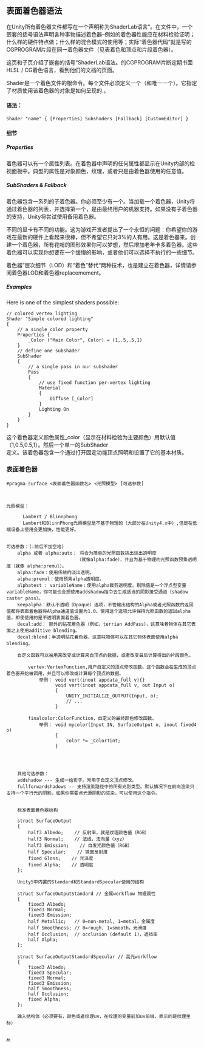 ## 表面着色器语法

在Unity所有着色器文件都写在一个声明称为ShaderLab语言”。在文件中，一个嵌套的括号语法声明各种事物描述着色器–例如的着色器性能应在材料检验证明；什么样的硬件特点做；什么样的混合模式的使用等；实际“着色器代码”就是写的CGPROGRAM片段在同一着色器文件（见表着色和顶点和片段着色器）。

这页和子页介绍了嵌套的括号“ShaderLab语法。的CGPROGRAM片断定期书面HLSL / CG着色语言，看到他们的文档的页面。

Shader是一个着色文件的根命令。每个文件必须定义一个（和唯一一个）。它指定了材质使用该着色器的对象是如何呈现的.。

#### 语法：

```
Shader "name" { [Properties] Subshaders [Fallback] [CustomEditor] }
```

#### 细节

##### Properties

着色器可以有一个属性列表。在着色器中声明的任何属性都显示在Unity内部的检视面板中。典型的属性是对象颜色，纹理，或者只是由着色器使用的任意值。

##### SubShaders & Fallback

着色器包含一系列的子着色器。你必须至少有一个。当加载一个着色器，Unity将通过着色器的列表，并选择第一个，是由最终用户的机器支持。如果没有子着色器的支持，Unity将尝试使用备用着色器。

不同的显卡有不同的功能。这为游戏开发者提出了一个永恒的问题：你希望你的游戏在最新的硬件上看起来很棒，但不希望它只对3%的人有用。这是着色器来。创建一个着色器，所有花哨的图形效果你可以梦想，然后增加老年卡多着色器。这些着色器可以实现你想要在一个缓慢的影响，或者他们可以选择不执行的一些细节。

着色器”层次细节（LOD）和“着色”替代“两种技术，也是建立在着色器，详情请参阅着色器LOD和着色器replacemement。

##### Examples

Here is one of the simplest shaders possible:

```
// colored vertex lighting
Shader "Simple colored lighting"
{
    // a single color property
    Properties {
        _Color ("Main Color", Color) = (1,.5,.5,1)
    }
    // define one subshader
    SubShader
    {
        // a single pass in our subshader
        Pass
        {
            // use fixed function per-vertex lighting
            Material
            {
                Diffuse [_Color]
            }
            Lighting On
        }
    }
}
```

这个着色器定义颜色属性\_color（显示在材料检验为主要颜色）用默认值（1,0.5,0.5,1）。然后一个单一的SubShader  
定义。该着色器包含一个通过打开固定功能顶点照明和设置了它的基本材质。

### 表面着色器

```
#pragma surface <表面着色器函数名> <光照模型> [可选参数]



光照模型：

      Lambert / Blinnphong
      Lambert和BlinnPhong光照模型是不基于物理的（大部分在Unity4.x中）,但是在低端设备上使用会更加快，性能更好。


可选参数：(:前后不加空格)
    alpha 或者 alpha:auto： 将会为简单的光照函数挑出淡出透明度
                          （就像alpha:fade），并且为基于物理的光照函数预乘透明度（就像 alpha:premul）。
    alpha:fade：使用传统的淡出透明。
    alpha:premul：使用预乘alpha透明度。
    alphatest : variableName：使用alpha裁剪透明度。剔除值是一个浮点型变量variableName，你可能也会想使用addshadow指令去生成适当的阴影接受通道（shadow caster pass）。
    keepalpha：默认不透明（Opaque）选项，不管输出结构的Alpha或者光照函数的返回值都将表面着色器将Alpha通道值设置为1.0。使用这个选项允许保持光照函数的返回alpha值，即使使用的是不透明表面着色器。
    decal:add： 额外的贴花着色器（例如，terrian AddPass），这意味着物体在其它表面之上使用additive blending。
    decal:blend：半透明贴花着色器，这意味物体可以在其它物体表面使用alpha blending。
    
    自定义函数可以被用来改变或计算来自顶点的数据，或者改变最后计算得出的片段颜色。

        vertex:VertexFunction,用户自定义的顶点修改函数。这个函数会在生成的顶点着色器开始被调用，并且可以修改或计算每个顶点的数据。
            举例： void vert(inout appdata_full v){}
                  void vert(inout appdata_full v, out Input o)
                  {
                      UNITY_INITIALIZE_OUTPUT(Input, o);
                      // ...
                  }

        finalcolor:ColorFunction，自定义的最终颜色修改函数。
            举例： void mycolor(Input IN, SurfaceOutput o, inout fixed4 o)
                  {
                      color *= _ColorTint;
                  }


        
        
    其他可选参数：
    addshadow --- 生成一给影子。常用于自定义顶点修改。
    fullforwardshadows -- 支持渲染路径中的所有光影类型。默认情况下在前向渲染只支持一个平行光的阴影。如果你需要点光源阴影的渲染，可以使用这个指令。
    
    
    标准表面着色器结构
    
    struct SurfaceOutput
    {
        half3 Albedo;    // 反射率，就是纹理颜色值（RGB）
        half3 Normal;    // 法线，法向量（xyz）
        half3 Emission;    // 自发光颜色值（RGB）
        half Specular;    // 镜面反射度
        fixed Gloss;    // 光泽度
        fixed Alpha;    // 透明度
    };
    
    Unity5中内置的Standard和StandardSpecular使用的结构
    
    struct SurfaceOutputStandard // 金属workflow 物理属性
    {
        fixed3 Albedo;
        fixed3 Normal;
        fixed3 Emission;
        half Metallic;   // 0=non-metal, 1=metal，金属度
        half Smoothness; // 0=rough, 1=smooth，光滑度
        half Occlusion;  // occlusion (default 1)，遮挡率
        half Alpha;
    };
    
    struct SurfaceOutputStandardSpecular // 高光workflow
    {
        fixed3 Albedo;
        fixed3 Specular;
        fixed3 Normal;
        fixed3 Emission;
        half Smoothness;
        half Occlusion;
        fixed Alpha;
    };
    
    输入结构体（必须要有，颜色或者纹理uv，在纹理的变量前加uv前缀，表示的是纹理坐标）
    
```

🔚

